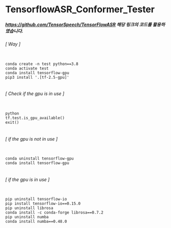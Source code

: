 # TensorflowASR_Conformer_Tester

##### https://github.com/TensorSpeech/TensorFlowASR 해당 링크의 코드를 활용하였습니다.

###### [ Way ]
<pre>
<code>
conda create -n test python==3.8
conda activate test
conda install tensorflow-gpu
pip3 install '.[tf-2.5-gpu]'
</code>
</pre>

###### [ Check if the gpu is in use ]
<pre>
<code>
python
tf.test.is_gpu_available()
exit()
</code>
</pre>

###### [ if the gpu is not in use ]
<pre>
<code>
conda uninstall tensorflow-gpu
conda install tensorflow-gpu
</code>
</pre>

###### [ if the gpu is in use ]
<pre>
<code>
pip uninstall tensorflow-io
pip install tensorflow-io==0.15.0
pip uninstall librosa
conda install -c conda-forge librosa==0.7.2
pip uninstall numba
conda install numba==0.48.0
</code>
</pre>